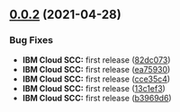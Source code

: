 ## [0.0.2](https://github.com/ibm-cloud-security/scc-go-sdk/compare/v0.0.1...v0.0.2) (2021-04-28)


### Bug Fixes

* **IBM Cloud SCC:** first release ([82dc073](https://github.com/ibm-cloud-security/scc-go-sdk/commit/82dc073980507531748a3a985d12b37a5af43019))
* **IBM Cloud SCC:** first release ([ea75930](https://github.com/ibm-cloud-security/scc-go-sdk/commit/ea7593003ff2886684f18a69fd5d5c0b60cb82c0))
* **IBM Cloud SCC:** first release ([cce35c4](https://github.com/ibm-cloud-security/scc-go-sdk/commit/cce35c439b4ff5481ac5beee8a9ec70182575990))
* **IBM Cloud SCC:** first release ([13c1ef3](https://github.com/ibm-cloud-security/scc-go-sdk/commit/13c1ef33a88458fd07e8e1fbdd463d6b0f000b9f))
* **IBM Cloud SCC:** first release ([b3969d6](https://github.com/ibm-cloud-security/scc-go-sdk/commit/b3969d607313499e4007900ac8e5d3d6875def58))
